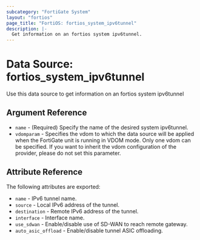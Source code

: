 ```yaml
---
subcategory: "FortiGate System"
layout: "fortios"
page_title: "FortiOS: fortios_system_ipv6tunnel"
description: |-
  Get information on an fortios system ipv6tunnel.
---
```


# Data Source: fortios_system_ipv6tunnel
Use this data source to get information on an fortios system ipv6tunnel

## Argument Reference

* `name` - (Required) Specify the name of the desired system ipv6tunnel.
* `vdomparam` - Specifies the vdom to which the data source will be applied when the FortiGate unit is running in VDOM mode. Only one vdom can be specified. If you want to inherit the vdom configuration of the provider, please do not set this parameter.


## Attribute Reference

The following attributes are exported:

* `name` - IPv6 tunnel name.
* `source` - Local IPv6 address of the tunnel.
* `destination` - Remote IPv6 address of the tunnel.
* `interface` - Interface name.
* `use_sdwan` - Enable/disable use of SD-WAN to reach remote gateway.
* `auto_asic_offload` - Enable/disable tunnel ASIC offloading.

